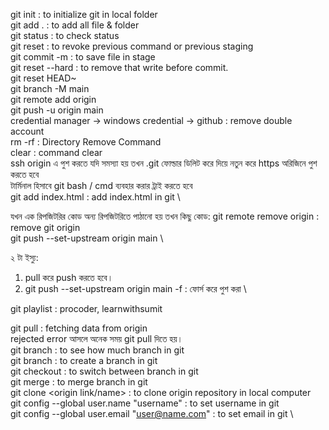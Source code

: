 git init : to initialize git in local folder \
git add . : to add all file & folder \
git status : to check status \
git reset : to revoke previous command or previous staging  \
git commit -m <message> : to save file in stage \
git reset --hard : to remove that write before commit. \
git reset HEAD~ \
git branch -M main \
git remote add origin <origin name> \
git push -u origin main \
credential manager -> windows credential -> github : remove double account \
rm -rf <directory name> : Directory Remove Command \
clear : command clear \
ssh origin এ পুশ করতে যদি সমস্যা হয় তখন .git ফোল্ডার ডিলিট করে দিয়ে নতুন করে https অরিজিনে পুশ করতে হবে \
টার্মিনাল হিসাবে git bash / cmd ব্যবহার করার ট্রাই করতে হবে \
git add index.html : add index.html in git \

যখন এক রিপজিটরির কোড অন্য রিপজিটরিতে পাঠানো হয় তখন কিছু কোড:
git remote remove origin : remove git origin \
git push --set-upstream origin main \

২ টা ইস্যু:

1. pull করে push করতে হবে।
2. git push --set-upstream origin main -f : ফোর্স করে পুশ করা \

git playlist :
procoder, learnwithsumit

git pull : fetching data from origin \
rejected error আসলে অনেক সময় git pull দিতে হয়। \
git branch : to see how much branch in git \
git branch <branch name> : to create a branch in git \
git checkout <branch name> : to switch between branch in git \
git merge <branch name> : to merge branch in git \
git clone <origin link/name> : to clone origin repository in local computer \
git config --global user.name "username" : to set username in git \
git config --global user.email "user@name.com" : to set email in git \
